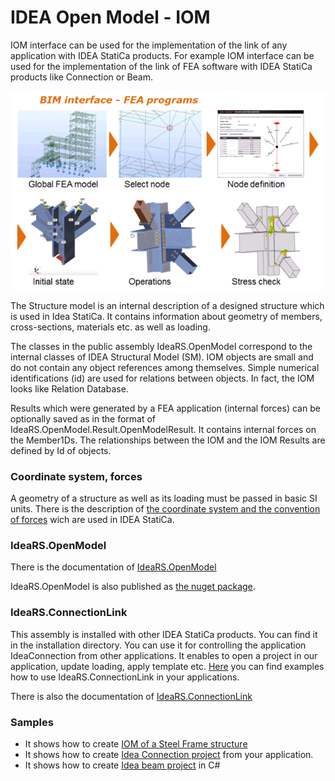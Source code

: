 # IDEA Open Model - IOM
IOM interface can be used for the implementation of the link of any application with IDEA StatiCa products. For example IOM interface can be used for the implementation of the link of FEA software with IDEA StatiCa products like Connection or Beam.

![IOM.png](images/fea-idea.png)

The Structure model is an internal description of a designed structure which is used in Idea StatiCa. It contains information about geometry of members, cross-sections, materials etc. as well as loading.

The classes in the public assembly IdeaRS.OpenModel correspond to the internal classes of IDEA Structural Model (SM). IOM objects are small and do not contain any object references among themselves. Simple numerical identifications (id) are used for relations between objects. In fact, the IOM looks like Relation Database.

Results which were generated by a FEA application (internal forces) can be optionally saved as in the format of IdeaRS.OpenModel.Result.OpenModelResult. It contains internal forces on the Member1Ds. The relationships between the IOM and the IOM Results are defined by Id of objects.

### Coordinate system, forces
A geometry of a structure as well as its loading must be passed in basic SI units. There is the description of [the coordinate system and the convention of forces](coord-system.md) wich are used in IDEA StatiCa.

### IdeaRS.OpenModel
There is the documentation of [IdeaRS.OpenModel](iom-api/index.html)

IdeaRS.OpenModel is also published as [the nuget package](https://www.nuget.org/packages/IdeaStatiCa.OpenModel/).

### IdeaRS.ConnectionLink
This assembly is installed with other IDEA StatiCa products. You can find it in the installation directory. You can use it for controlling the application IdeaConnection from other applications. It enables to open a project in our application, update loading, apply template etc. [Here](samples/idea-connections/idea-connections.md) you can find examples how to use IdeaRS.ConnectionLink in your applications.

There is also the documentation of [IdeaRS.ConnectionLink](connectionlink-api/index.html)

### Samples
* It shows how to create [IOM of a Steel Frame structure](https://github.com/idea-statica/iom-examples)
* It shows how to create [Idea Connection project](samples/idea-connections/idea-connections.md) from your application.
* It shows how to create [Idea beam project](samples/idea-beam/idea-beam.md) in C# 
